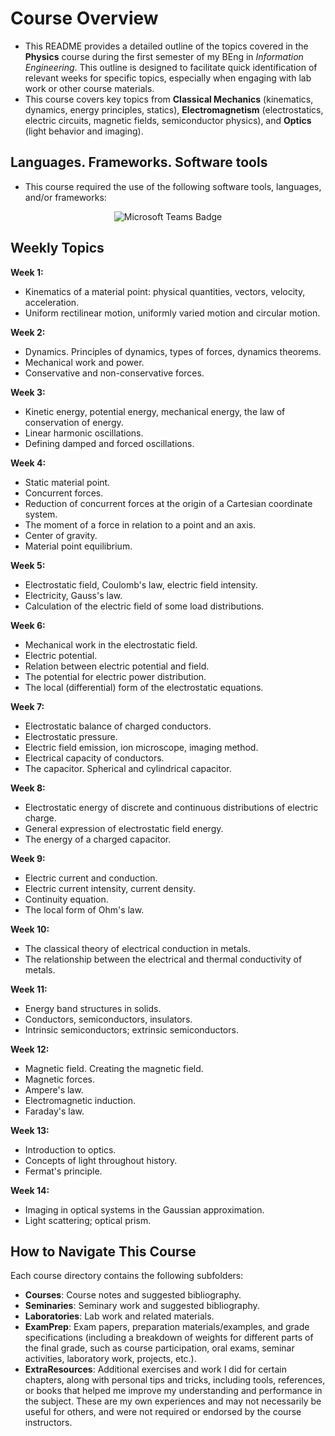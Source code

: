 # Course Overview

- This README provides a detailed outline of the topics covered in the **Physics** course during the first semester of my BEng in _Information Engineering_. This outline is designed to facilitate quick identification of relevant weeks for specific topics, especially when engaging with lab work or other course materials.
- This course covers key topics from **Classical Mechanics** (kinematics, dynamics, energy principles, statics), **Electromagnetism** (electrostatics, electric circuits, magnetic fields, semiconductor physics), and **Optics** (light behavior and imaging).

## Languages. Frameworks. Software tools

- This course required the use of the following software tools, languages, and/or frameworks:

<div align="center">
  
<p>
  <img alt="Microsoft Teams Badge" src="https://img.shields.io/badge/Microsoft Teams-%236264A7?style=for-the-badge&logo=microsoftteams&logoColor=white">
</p>
  
</div>

## Weekly Topics

**Week 1:** 
- Kinematics of a material point: physical quantities, vectors, velocity, acceleration.
- Uniform rectilinear motion, uniformly varied motion and circular motion.

**Week 2:**
- Dynamics. Principles of dynamics, types of forces, dynamics theorems.
- Mechanical work and power.
- Conservative and non-conservative forces.

**Week 3:**
- Kinetic energy, potential energy, mechanical energy, the law of conservation of energy.
- Linear harmonic oscillations.
- Defining damped and forced oscillations.

**Week 4:**
- Static material point.
- Concurrent forces.
- Reduction of concurrent forces at the origin of a Cartesian
coordinate system.
- The moment of a force in relation to a point and an axis.
- Center of gravity.
- Material point equilibrium.

**Week 5:**
- Electrostatic field, Coulomb's law, electric field intensity.
- Electricity, Gauss's law.
- Calculation of the electric field of some load distributions.

**Week 6:**
- Mechanical work in the electrostatic field.
- Electric potential.
- Relation between electric potential and field.
- The potential for electric power distribution.
- The local (differential) form of the electrostatic equations.

**Week 7:**
- Electrostatic balance of charged conductors.
- Electrostatic pressure.
- Electric field emission, ion microscope, imaging method.
- Electrical capacity of conductors.
- The capacitor. Spherical and cylindrical capacitor.

**Week 8:**
- Electrostatic energy of discrete and continuous distributions of electric charge.
- General expression of electrostatic field energy.
- The energy of a charged capacitor.

**Week 9:**
- Electric current and conduction.
- Electric current intensity, current density.
- Continuity equation.
- The local form of Ohm's law.

**Week 10:**
- The classical theory of electrical conduction in metals.
- The relationship between the electrical and thermal conductivity of metals.

**Week 11:**
- Energy band structures in solids.
- Conductors, semiconductors, insulators.
- Intrinsic semiconductors; extrinsic semiconductors.

**Week 12:**
- Magnetic field. Creating the magnetic field.
- Magnetic forces.
- Ampere's law.
- Electromagnetic induction.
- Faraday's law.

**Week 13:**
- Introduction to optics.
- Concepts of light throughout history.
- Fermat's principle.

**Week 14:**
- Imaging in optical systems in the Gaussian approximation.
- Light scattering; optical prism.

## How to Navigate This Course

Each course directory contains the following subfolders:

- **Courses**: Course notes and suggested bibliography.
- **Seminaries**: Seminary work and suggested bibliography.
- **Laboratories**: Lab work and related materials.
- **ExamPrep**: Exam papers, preparation materials/examples, and grade specifications (including a breakdown of weights for different parts of the final grade, such as course participation, oral exams, seminar activities, laboratory work, projects, etc.).
- **ExtraResources**: Additional exercises and work I did for certain chapters, along with personal tips and tricks, including tools, references, or books that helped me improve my understanding and performance in the subject. These are my own experiences and may not necessarily be useful for others, and were not required or endorsed by the course instructors.


